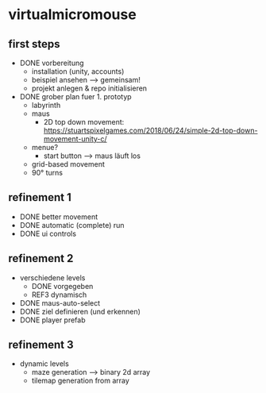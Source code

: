 # virtualmicromouse

## first steps
- DONE vorbereitung
  - installation (unity, accounts)
  - beispiel ansehen --> gemeinsam!
  - projekt anlegen & repo initialisieren
- DONE grober plan fuer 1. prototyp
  - labyrinth
  - maus
    - 2D top down movement: https://stuartspixelgames.com/2018/06/24/simple-2d-top-down-movement-unity-c/
  - menue?
    - start button --> maus läuft los
  - grid-based movement
  - 90° turns

## refinement 1
- DONE better movement
- DONE automatic (complete) run
- DONE ui controls

## refinement 2
- verschiedene levels
  - DONE vorgegeben
  - REF3 dynamisch
- DONE maus-auto-select
- DONE ziel definieren (und erkennen)
- DONE player prefab

## refinement 3
- dynamic levels
  - maze generation --> binary 2d array
  - tilemap generation from array
